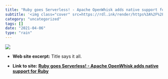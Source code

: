```yaml
---
title: "Ruby goes Serverless! - Apache OpenWhisk adds native support for Ruby"
subtitle: '<img class="cover" src=https://rdl.ink/render/https%3A%2F%2Fmedium.com%2Fopenwhisk%2Fruby-goes-serve...'
category: "uncategorized"
tags: []
date: "2021-04-06"
type: "rain"
---
```

<img class="cover" src=https://rdl.ink/render/https%3A%2F%2Fmedium.com%2Fopenwhisk%2Fruby-goes-serverless-apache-openwhisk-adds-native-support-for-ruby-7134faee14e>



* **Web site excerpt:** Title says it all.

* **Link to site:** **[Ruby goes Serverless! - Apache OpenWhisk adds native support for Ruby](https://medium.com/openwhisk/ruby-goes-serverless-apache-openwhisk-adds-native-support-for-ruby-7134faee14e)**